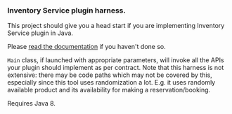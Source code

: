 ### Inventory Service plugin harness.

This project should give you a head start if you are implementing Inventory Service plugin in Java.

Please [read the documentation](https://docs.google.com/document/d/1Uq3wPhTdxONWwTQBRCUyRiY5ljJpJBdyt7rNsk1yLSc/edit?usp=sharing) if you haven't done so.

`Main` class, if launched with appropriate parameters, will invoke all the APIs your plugin should implement as per contract.
Note that this harness is not extensive: there may be code paths which may not be covered by this, especially since this tool uses randomization a lot.
E.g. it uses randomly available product and its availability for making a reservation/booking.  

Requires Java 8.
